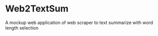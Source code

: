 # Web2TextSum
 A mockup web application of web scraper to text summarize with word length selection
